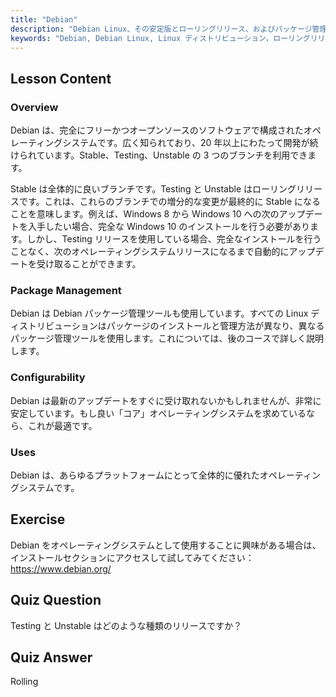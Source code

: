 ```yaml
---
title: "Debian"
description: "Debian Linux、その安定版とローリングリリース、およびパッケージ管理について学びます。Debian が初心者から中級者にとって優れたコア OS である理由を発見してください。"
keywords: "Debian, Debian Linux, Linux ディストリビューション，ローリングリリース，パッケージ管理，Linux チュートリアル，初心者向け Linux, Linux ガイド"
---
```


## Lesson Content

### Overview

Debian は、完全にフリーかつオープンソースのソフトウェアで構成されたオペレーティングシステムです。広く知られており、20 年以上にわたって開発が続けられています。Stable、Testing、Unstable の 3 つのブランチを利用できます。

Stable は全体的に良いブランチです。Testing と Unstable はローリングリリースです。これは、これらのブランチでの増分的な変更が最終的に Stable になることを意味します。例えば、Windows 8 から Windows 10 への次のアップデートを入手したい場合、完全な Windows 10 のインストールを行う必要があります。しかし、Testing リリースを使用している場合、完全なインストールを行うことなく、次のオペレーティングシステムリリースになるまで自動的にアップデートを受け取ることができます。

### Package Management

Debian は Debian パッケージ管理ツールも使用しています。すべての Linux ディストリビューションはパッケージのインストールと管理方法が異なり、異なるパッケージ管理ツールを使用します。これについては、後のコースで詳しく説明します。

### Configurability

Debian は最新のアップデートをすぐに受け取れないかもしれませんが、非常に安定しています。もし良い「コア」オペレーティングシステムを求めているなら、これが最適です。

### Uses

Debian は、あらゆるプラットフォームにとって全体的に優れたオペレーティングシステムです。

## Exercise

Debian をオペレーティングシステムとして使用することに興味がある場合は、インストールセクションにアクセスして試してみてください：<https://www.debian.org/>

## Quiz Question

Testing と Unstable はどのような種類のリリースですか？

## Quiz Answer

Rolling
